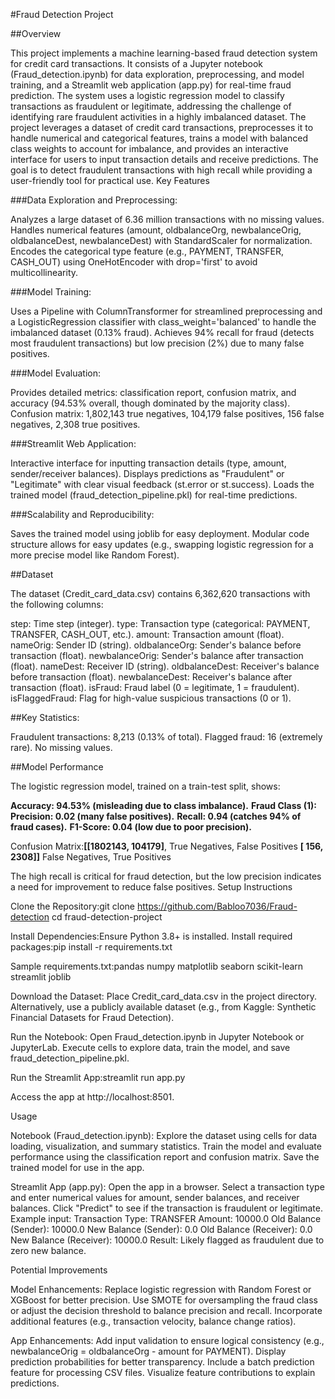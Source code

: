 #Fraud Detection Project

##Overview

This project implements a machine learning-based fraud detection system for credit card transactions. It consists of a Jupyter notebook (Fraud_detection.ipynb) for data exploration, preprocessing, and model training, and a Streamlit web application (app.py) for real-time fraud prediction. The system uses a logistic regression model to classify transactions as fraudulent or legitimate, addressing the challenge of identifying rare fraudulent activities in a highly imbalanced dataset.
The project leverages a dataset of credit card transactions, preprocesses it to handle numerical and categorical features, trains a model with balanced class weights to account for imbalance, and provides an interactive interface for users to input transaction details and receive predictions. The goal is to detect fraudulent transactions with high recall while providing a user-friendly tool for practical use.
Key Features

###Data Exploration and Preprocessing:

Analyzes a large dataset of 6.36 million transactions with no missing values.
Handles numerical features (amount, oldbalanceOrg, newbalanceOrig, oldbalanceDest, newbalanceDest) with StandardScaler for normalization.
Encodes the categorical type feature (e.g., PAYMENT, TRANSFER, CASH_OUT) using OneHotEncoder with drop='first' to avoid multicollinearity.


###Model Training:

Uses a Pipeline with ColumnTransformer for streamlined preprocessing and a LogisticRegression classifier with class_weight='balanced' to handle the imbalanced dataset (0.13% fraud).
Achieves 94% recall for fraud (detects most fraudulent transactions) but low precision (2%) due to many false positives.


###Model Evaluation:

Provides detailed metrics: classification report, confusion matrix, and accuracy (94.53% overall, though dominated by the majority class).
Confusion matrix: 1,802,143 true negatives, 104,179 false positives, 156 false negatives, 2,308 true positives.


###Streamlit Web Application:

Interactive interface for inputting transaction details (type, amount, sender/receiver balances).
Displays predictions as "Fraudulent" or "Legitimate" with clear visual feedback (st.error or st.success).
Loads the trained model (fraud_detection_pipeline.pkl) for real-time predictions.


###Scalability and Reproducibility:

Saves the trained model using joblib for easy deployment.
Modular code structure allows for easy updates (e.g., swapping logistic regression for a more precise model like Random Forest).



##Dataset

The dataset (Credit_card_data.csv) contains 6,362,620 transactions with the following columns:

step: Time step (integer).
type: Transaction type (categorical: PAYMENT, TRANSFER, CASH_OUT, etc.).
amount: Transaction amount (float).
nameOrig: Sender ID (string).
oldbalanceOrg: Sender's balance before transaction (float).
newbalanceOrig: Sender's balance after transaction (float).
nameDest: Receiver ID (string).
oldbalanceDest: Receiver's balance before transaction (float).
newbalanceDest: Receiver's balance after transaction (float).
isFraud: Fraud label (0 = legitimate, 1 = fraudulent).
isFlaggedFraud: Flag for high-value suspicious transactions (0 or 1).

##Key Statistics:

Fraudulent transactions: 8,213 (0.13% of total).
Flagged fraud: 16 (extremely rare).
No missing values.

##Model Performance

The logistic regression model, trained on a train-test split, shows:

**Accuracy: 94.53% (misleading due to class imbalance).**
**Fraud Class (1):**
**Precision: 0.02 (many false positives).**
**Recall: 0.94 (catches 94% of fraud cases).**
**F1-Score: 0.04 (low due to poor precision).**


Confusion Matrix:**[[1802143, 104179]**,  True Negatives, False Positives
                 **[    156,    2308]]**  False Negatives, True Positives



The high recall is critical for fraud detection, but the low precision indicates a need for improvement to reduce false positives.
Setup Instructions

Clone the Repository:git clone <https://github.com/Babloo7036/Fraud-detection>
cd fraud-detection-project


Install Dependencies:Ensure Python 3.8+ is installed. Install required packages:pip install -r requirements.txt

Sample requirements.txt:pandas
numpy
matplotlib
seaborn
scikit-learn
streamlit
joblib


Download the Dataset:
Place Credit_card_data.csv in the project directory.
Alternatively, use a publicly available dataset (e.g., from Kaggle: Synthetic Financial Datasets for Fraud Detection).


Run the Notebook:
Open Fraud_detection.ipynb in Jupyter Notebook or JupyterLab.
Execute cells to explore data, train the model, and save fraud_detection_pipeline.pkl.


Run the Streamlit App:streamlit run app.py


Access the app at http://localhost:8501.



Usage

Notebook (Fraud_detection.ipynb):
Explore the dataset using cells for data loading, visualization, and summary statistics.
Train the model and evaluate performance using the classification report and confusion matrix.
Save the trained model for use in the app.


Streamlit App (app.py):
Open the app in a browser.
Select a transaction type and enter numerical values for amount, sender balances, and receiver balances.
Click "Predict" to see if the transaction is fraudulent or legitimate.
Example input:
Transaction Type: TRANSFER
Amount: 10000.0
Old Balance (Sender): 10000.0
New Balance (Sender): 0.0
Old Balance (Receiver): 0.0
New Balance (Receiver): 10000.0
Result: Likely flagged as fraudulent due to zero new balance.





Potential Improvements

Model Enhancements:
Replace logistic regression with Random Forest or XGBoost for better precision.
Use SMOTE for oversampling the fraud class or adjust the decision threshold to balance precision and recall.
Incorporate additional features (e.g., transaction velocity, balance change ratios).


App Enhancements:
Add input validation to ensure logical consistency (e.g., newbalanceOrig = oldbalanceOrg - amount for PAYMENT).
Display prediction probabilities for better transparency.
Include a batch prediction feature for processing CSV files.
Visualize feature contributions to explain predictions.
